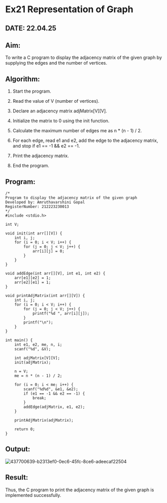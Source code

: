 # Ex21 Representation of Graph

## DATE: 22.04.25

## Aim:

To write a C program to display the adjacency matrix of the given graph by supplying the edges and the number of vertices.

## Algorithm:

1. Start the program.

2. Read the value of V (number of vertices).

3. Declare an adjacency matrix adjMatrix[V][V].

4. Initialize the matrix to 0 using the init function.

5. Calculate the maximum number of edges me as n * (n - 1) / 2.

6. For each edge, read e1 and e2, add the edge to the adjacency matrix, and stop if e1 == -1 && e2 == -1.

7. Print the adjacency matrix.

8. End the program.

## Program:
```
/*
Program to display the adjacency matrix of the given graph
Developed by: Amruthavarshini Gopal
RegisterNumber: 212223230013  
*/
#include <stdio.h>

int V;

void init(int arr[][V]) {
    int i, j;
    for (i = 0; i < V; i++) {
        for (j = 0; j < V; j++) {
            arr[i][j] = 0;
        }
    }
}

void addEdge(int arr[][V], int e1, int e2) {
    arr[e1][e2] = 1;
    arr[e2][e1] = 1;
}

void printAdjMatrix(int arr[][V]) {
    int i, j;
    for (i = 0; i < V; i++) {
        for (j = 0; j < V; j++) {
            printf("%d ", arr[i][j]);
        }
        printf("\n");
    }
}

int main() {
    int e1, e2, me, n, i;
    scanf("%d", &V);

    int adjMatrix[V][V];
    init(adjMatrix);

    n = V;
    me = n * (n - 1) / 2;

    for (i = 0; i < me; i++) {
        scanf("%d%d", &e1, &e2);
        if (e1 == -1 && e2 == -1) {
            break;
        }
        addEdge(adjMatrix, e1, e2);
    }

    printAdjMatrix(adjMatrix);

    return 0;
}
```

## Output:

![437700639-b2313ef0-0ec6-45fc-8ce6-adeecaf22504](https://github.com/user-attachments/assets/b9f33d55-48d4-495f-a300-f3acb805627b)

## Result:

Thus, the C program to print the adjacency matrix of the given graph is implemented successfully.
